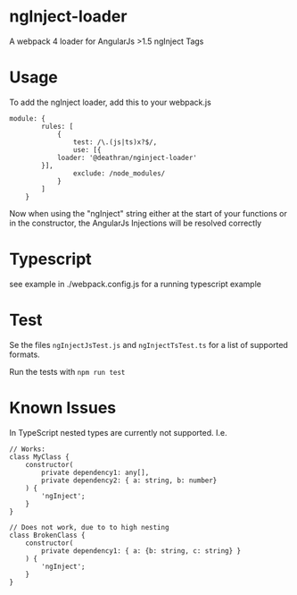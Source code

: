 # ngInject-loader

A webpack 4 loader for AngularJs >1.5 ngInject Tags

# Usage

To add the ngInject loader, add this to your webpack.js

```
module: {
        rules: [
            {
                test: /\.(js|ts)x?$/,
                use: [{
			loader: '@deathran/nginject-loader'
		}],
                exclude: /node_modules/
            }
        ]
    }
```

Now when using the "ngInject" string either at the start of your functions or in the constructor, the AngularJs
Injections will be resolved correctly

# Typescript

see example in ./webpack.config.js for a running typescript example

# Test

Se the files `ngInjectJsTest.js` and `ngInjectTsTest.ts` for a list of supported formats.

Run the tests with `npm run test`

# Known Issues

In TypeScript nested types are currently not supported. I.e.

```
// Works:
class MyClass {
    constructor(
        private dependency1: any[],
        private dependency2: { a: string, b: number}
    ) {
        'ngInject';    
    }
}

// Does not work, due to to high nesting
class BrokenClass {
    constructor(
        private dependency1: { a: {b: string, c: string} }    
    ) {
        'ngInject';    
    }
}
```
